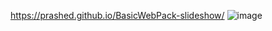 https://prashed.github.io/BasicWebPack-slideshow/
![image](https://user-images.githubusercontent.com/77855215/116583661-958d3000-a8e4-11eb-82f6-c62cc4c1bf01.png)

